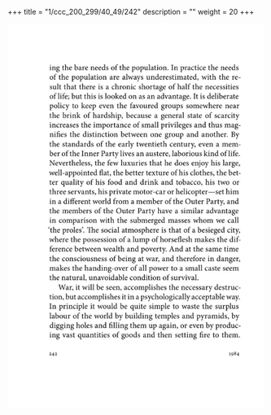 +++
title = "1/ccc_200_299/40_49/242"
description = ""
weight = 20
+++

<img class="center-fit-jpg" src="/jpg_/out_jpg_1984__242.jpg" ></img>

